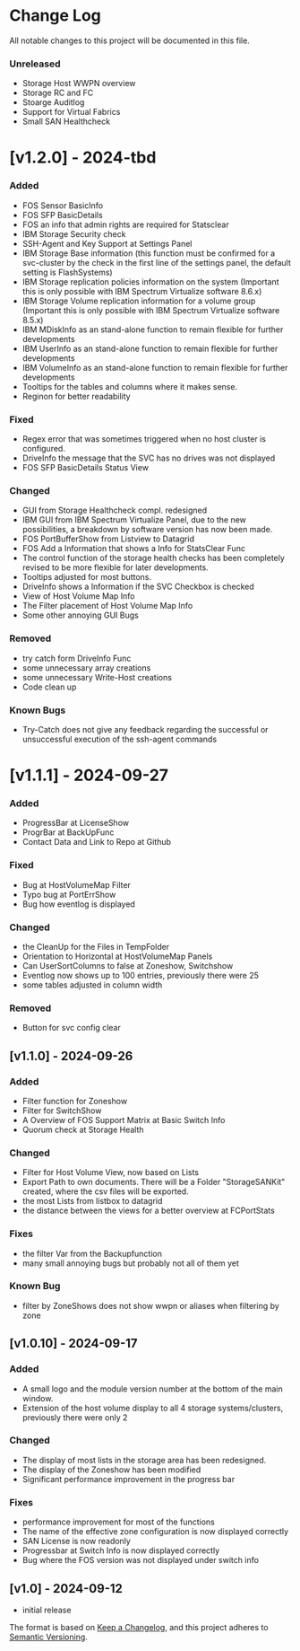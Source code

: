 # Change Log

All notable changes to this project will be documented in this file.

### Unreleased
- Storage Host WWPN overview
- Storage RC and FC 
- Stoarge Auditlog
- Support for Virtual Fabrics
- Small SAN Healthcheck

# [v1.2.0] - 2024-tbd
### Added
- FOS Sensor BasicInfo
- FOS SFP BasicDetails
- FOS an info that admin rights are required for Statsclear
- IBM Storage Security check
- SSH-Agent and Key Support at Settings Panel
- IBM Storage Base information (this function must be confirmed for a svc-cluster by the check in the first line of the settings panel, the default setting is FlashSystems)
- IBM Storage replication policies information on the system (Important this is only possible with IBM Spectrum Virtualize software 8.6.x)
- IBM Storage Volume replication information for a volume group (Important this is only possible with IBM Spectrum Virtualize software 8.5.x)
- IBM MDiskInfo as an stand-alone function to remain flexible for further developments
- IBM UserInfo as an stand-alone function to remain flexible for further developments
- IBM VolumeInfo as an stand-alone function to remain flexible for further developments
- Tooltips for the tables and columns where it makes sense.
- Reginon for better readability

### Fixed
- Regex error that was sometimes triggered when no host cluster is configured. 
- DriveInfo the message that the SVC has no drives was not displayed
- FOS SFP BasicDetails Status View

### Changed
- GUI from Storage Healthcheck compl. redesigned 
- IBM GUI from IBM Spectrum Virtualize Panel, due to the new possibilities, a breakdown by software version has now been made.
- FOS PortBufferShow from Listview to Datagrid
- FOS Add a Information that shows a Info for StatsClear Func
- The control function of the storage health checks has been completely revised to be more flexible for later developments.
- Tooltips adjusted for most buttons.
- DriveInfo shows a Information if the SVC Checkbox is checked
- View of Host Volume Map Info
- The Filter placement of Host Volume Map Info
- Some other annoying GUI Bugs

### Removed
- try catch form DriveInfo Func
- some unnecessary array creations
- some unnecessary Write-Host creations
- Code clean up

### Known Bugs
- Try-Catch does not give any feedback regarding the successful or unsuccessful execution of the ssh-agent commands


# [v1.1.1] - 2024-09-27
### Added
- ProgressBar at LicenseShow
- ProgrBar at BackUpFunc
- Contact Data and Link to Repo at Github

### Fixed
- Bug at HostVolumeMap Filter
- Typo bug at PortErrShow 
- Bug how eventlog is displayed

### Changed
- the CleanUp for the Files in TempFolder
- Orientation to Horizontal at HostVolumeMap Panels
- Can UserSortColumns to false at Zoneshow, Switchshow
- Eventlog now shows up to 100 entries, previously there were 25
- some tables adjusted in column width

### Removed
- Button for svc config clear


## [v1.1.0] - 2024-09-26
### Added
- Filter function for Zoneshow
- Filter for SwitchShow
- A Overview of FOS Support Matrix at Basic Switch Info
- Quorum check at Storage Health

### Changed
- Filter for Host Volume View, now based on Lists
- Export Path to own documents. There will be a Folder "StorageSANKit" created, where the csv files will be exported.
- the most Lists from listbox to datagrid
- the distance between the views for a better overview at FCPortStats

### Fixes
- the filter Var from the Backupfunction
- many small annoying bugs but probably not all of them yet

### Known Bug 
- filter by ZoneShows does not show wwpn or aliases when filtering by zone


## [v1.0.10] - 2024-09-17
### Added
- A small logo and the module version number at the bottom of the main window.
- Extension of the host volume display to all 4 storage systems/clusters, previously there were only 2

### Changed
- The display of most lists in the storage area has been redesigned.
- The display of the Zoneshow has been modified
- Significant performance improvement in the progress bar

### Fixes
- performance improvement for most of the functions 
- The name of the effective zone configuration is now displayed correctly
- SAN License is now readonly
- Progressbar at Switch Info is now displayed correctly
- Bug where the FOS version was not displayed under switch info

## [v1.0] - 2024-09-12
- initial release


The format is based on [Keep a Changelog](http://keepachangelog.com/),
and this project adheres to [Semantic Versioning](http://semver.org/).